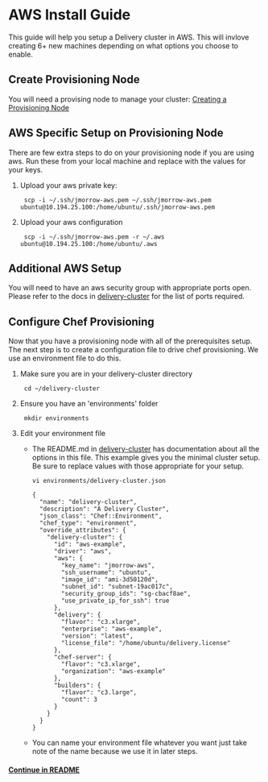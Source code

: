 # AWS Install Guide
This guide will help you setup a Delivery cluster in AWS. This will invlove creating 6+ new machines depending on what options you choose to enable.

## Create Provisioning Node
You will need a provising node to manage your cluster: [Creating a Provisioning Node](provisioning_node.md)

## AWS Specific Setup on Provisioning Node
There are few extra steps to do on your provisioning node if you are using aws. Run these from your local machine and replace with the values for your keys.

1. Upload your aws private key:

        scp -i ~/.ssh/jmorrow-aws.pem ~/.ssh/jmorrow-aws.pem ubuntu@10.194.25.100:/home/ubuntu/.ssh/jmorrow-aws.pem
        
2. Upload your aws configuration

        scp -i ~/.ssh/jmorrow-aws.pem -r ~/.aws ubuntu@10.194.25.100:/home/ubuntu/.aws

## Additional AWS Setup
You will need to have an aws security group with appropriate ports open. Please refer to the docs in [delivery-cluster](https://github.com/opscode-cookbooks/delivery-cluster) for the list of ports required.

## Configure Chef Provisioning
Now that you have a provisioning node with all of the prerequisites setup. The next step is to create a configuration file to drive chef provisioning. We use an environment file to do this.

1. Make sure you are in your delivery-cluster directory

        cd ~/delivery-cluster

2. Ensure you have an 'environments' folder

        mkdir environments

3. Edit your environment file
    * The README.md in [delivery-cluster](https://github.com/opscode-cookbooks/delivery-cluster) has documentation about all the options in this file. This example gives you the minimal cluster setup. Be sure to replace values with those appropriate for your setup. 

        ```vi environments/delivery-cluster.json```

        ```
        {
          "name": "delivery-cluster",
          "description": "A Delivery Cluster",
          "json_class": "Chef::Environment",
          "chef_type": "environment",
          "override_attributes": {
            "delivery-cluster": {
              "id": "aws-example",
              "driver": "aws",
              "aws": {
                "key_name": "jmorrow-aws",
                "ssh_username": "ubuntu",
                "image_id": "ami-3d50120d",
                "subnet_id": "subnet-19ac017c",
                "security_group_ids": "sg-cbacf8ae",
                "use_private_ip_for_ssh": true
              },
              "delivery": {
                "flavor": "c3.xlarge",
                "enterprise": "aws-example",
                "version": "latest",
                "license_file": "/home/ubuntu/delivery.license"
              },
              "chef-server": {
                "flavor": "c3.xlarge",
                "organization": "aws-example"
              },
              "builders": {
                "flavor": "c3.large",
                "count": 3
              }
            }
          }
        }
        ```

    * You can name your environment file whatever you want just take note of the name because we use it in later steps.

#### [Continue in README](README.md)
